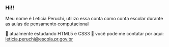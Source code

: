 ### Hi!! 

Meu nome é Leticia Peruchi, utilizo essa conta como conta escolar durante as aulas de pensamento computacional

🌿 atualmente estudando HTML5 e CSS3
🍄 você pode me contatar por aqui: leticia.peruchi@escola.pr.gov.br
